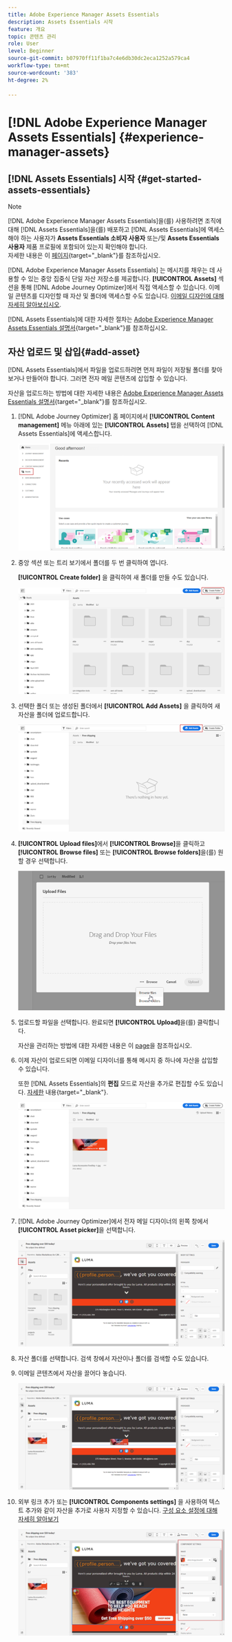 ```yaml
---
title: Adobe Experience Manager Assets Essentials
description: Assets Essentials 시작
feature: 개요
topic: 콘텐츠 관리
role: User
level: Beginner
source-git-commit: b07970ff11f1ba7c4e6db30dc2eca1252a579ca4
workflow-type: tm+mt
source-wordcount: '383'
ht-degree: 2%

---
```


#  [!DNL Adobe Experience Manager Assets Essentials] {#experience-manager-assets}

## [!DNL Assets Essentials] 시작  {#get-started-assets-essentials}

>[!NOTE]
>
> [!DNL Adobe Experience Manager Assets Essentials]을(를) 사용하려면 조직에 대해 [!DNL Assets Essentials]을(를) 배포하고 [!DNL Assets Essentials]에 액세스해야 하는 사용자가 **Assets Essentials 소비자 사용자** 또는/및 **Assets Essentials 사용자** 제품 프로필에 포함되어 있는지 확인해야 합니다. <br> 자세한 내용은 이  [페이지](https://experienceleague.adobe.com/docs/experience-manager-assets-essentials/help/deploy-administer.html){target=&quot;_blank&quot;}를 참조하십시오.

[!DNL Adobe Experience Manager Assets Essentials] 는 메시지를 채우는 데 사용할 수 있는 중앙 집중식 단일 자산 저장소를 제공합니다. **[!UICONTROL Assets]** 섹션을 통해 [!DNL Adobe Journey Optimizer]에서 직접 액세스할 수 있습니다. 이메일 콘텐츠를 디자인할 때 자산 및 폴더에 액세스할 수도 있습니다. [이메일 디자인에 대해 자세히 알아보십시오](design-emails.md).

[!DNL Assets Essentials]에 대한 자세한 절차는 [Adobe Experience Manager Assets Essentials 설명서](https://experienceleague.adobe.com/docs/experience-manager-assets-essentials/help/introduction.html){target=&quot;_blank&quot;}를 참조하십시오.

## 자산 업로드 및 삽입{#add-asset}

[!DNL Assets Essentials]에서 파일을 업로드하려면 먼저 파일이 저장될 폴더를 찾아보거나 만들어야 합니다. 그러면 전자 메일 콘텐츠에 삽입할 수 있습니다.

자산을 업로드하는 방법에 대한 자세한 내용은 [Adobe Experience Manager Assets Essentials 설명서](https://experienceleague.adobe.com/docs/experience-manager-assets-essentials/help/add-delete.html){target=&quot;_blank&quot;}를 참조하십시오.

1. [!DNL Adobe Journey Optimizer] 홈 페이지에서 **[!UICONTROL Content management]** 메뉴 아래에 있는 **[!UICONTROL Assets]** 탭을 선택하여 [!DNL Assets Essentials]에 액세스합니다.

   ![](assets/media_library_1.png)

1. 중앙 섹션 또는 트리 보기에서 폴더를 두 번 클릭하여 엽니다.

   **[!UICONTROL Create folder]** 을 클릭하여 새 폴더를 만들 수도 있습니다.

   ![](assets/media_library_8.png)

1. 선택한 폴더 또는 생성된 폴더에서 **[!UICONTROL Add Assets]** 을 클릭하여 새 자산을 폴더에 업로드합니다.

   ![](assets/media_library_2.png)

1. **[!UICONTROL Upload files]**&#x200B;에서 **[!UICONTROL Browse]**&#x200B;을 클릭하고 **[!UICONTROL Browse files]** 또는 **[!UICONTROL Browse folders]**&#x200B;을(를) 원할 경우 선택합니다.

   ![](assets/media_library_3.png)

1. 업로드할 파일을 선택합니다. 완료되면 **[!UICONTROL Upload]**&#x200B;을(를) 클릭합니다.

   자산을 관리하는 방법에 대한 자세한 내용은 이 [page](https://experienceleague.adobe.com/docs/experience-manager-assets-essentials/help/manage-organize.html?lang=en)을 참조하십시오.

1. 이제 자산이 업로드되면 이메일 디자이너를 통해 메시지 중 하나에 자산을 삽입할 수 있습니다.

   또한 [!DNL Assets Essentials]의 **편집** 모드로 자산을 추가로 편집할 수도 있습니다. [자세한](https://experienceleague.adobe.com/docs/experience-manager-assets-essentials/help/edit-images.html) 내용{target=&quot;_blank&quot;}.

   ![](assets/media_library_12.png)

1. [!DNL Adobe Journey Optimizer]에서 전자 메일 디자이너의 왼쪽 창에서 **[!UICONTROL Asset picker]**&#x200B;을 선택합니다.

   ![](assets/media_library_5.png)

1. 자산 폴더를 선택합니다. 검색 창에서 자산이나 폴더를 검색할 수도 있습니다.

1. 이메일 콘텐츠에서 자산을 끌어다 놓습니다.

   ![](assets/media_library_6.png)

1. 외부 링크 추가 또는 **[!UICONTROL Components settings]** 을 사용하여 텍스트 추가와 같이 자산을 추가로 사용자 지정할 수 있습니다. [구성 요소 설정에 대해 자세히 알아보기](content-components.md)

   ![](assets/media_library_13.png)
